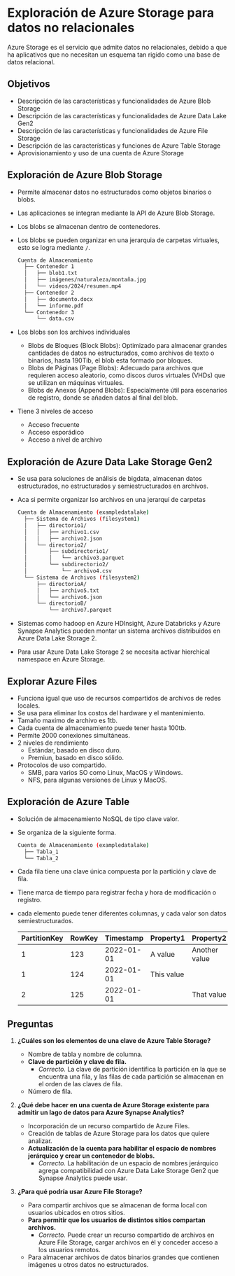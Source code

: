 # Exploración de Azure Storage para datos no relacionales

Azure Storage es el servicio que admite datos no relacionales, debido a que ha aplicativos que no necesitan un esquema tan rigido como una base de datos relacional.

## Objetivos

* Descripción de las características y funcionalidades de Azure Blob Storage
* Descripción de las características y funcionalidades de Azure Data Lake Gen2
* Descripción de las características y funcionalidades de Azure File Storage
* Descripción de las características y funciones de Azure Table Storage
* Aprovisionamiento y uso de una cuenta de Azure Storage

## Exploración de Azure Blob Storage

* Permite almacenar datos no estructurados como objetos binarios o blobs.
* Las aplicaciones se integran mediante la API de Azure Blob Storage.
* Los blobs se almacenan dentro de contenedores.
* Los blobs se pueden organizar en una jerarquia de carpetas virtuales, esto se logra mediante `/`.

  ```bash
  Cuenta de Almacenamiento
    ├── Contenedor 1
    │   ├── blob1.txt
    │   ├── imágenes/naturaleza/montaña.jpg
    │   └── videos/2024/resumen.mp4
    ├── Contenedor 2
    │   ├── documento.docx
    │   └── informe.pdf
    └── Contenedor 3
        └── data.csv
  ```

* Los blobs son los archivos individuales
  * Blobs de Bloques (Block Blobs): Optimizado para almacenar grandes cantidades de datos no estructurados, como archivos de texto o binarios, hasta 190Tib, el blob esta formado por bloques.
  * Blobs de Páginas (Page Blobs): Adecuado para archivos que requieren acceso aleatorio, como discos duros virtuales (VHDs) que se utilizan en máquinas virtuales.
  * Blobs de Anexos (Append Blobs): Especialmente útil para escenarios de registro, donde se añaden datos al final del blob.
* Tiene 3 niveles de acceso
  * Acceso frecuente
  * Acceso esporádico
  * Acceso a nivel de archivo

## Exploración de Azure Data Lake Storage Gen2

* Se usa para soluciones de análisis de bigdata, almacenan datos estructurados, no estructurados y semiestructurados en archivos.
* Aca si permite organizar lso archivos en una jerarquí de carpetas

  ```sh
  Cuenta de Almacenamiento (exampledatalake)
    ├── Sistema de Archivos (filesystem1)
    │   ├── directorio1/
    │   │   ├── archivo1.csv
    │   │   ├── archivo2.json
    │   └── directorio2/
    │       ├── subdirectorio1/
    │       │   └── archivo3.parquet
    │       └── subdirectorio2/
    │           └── archivo4.csv
    └── Sistema de Archivos (filesystem2)
        ├── directorioA/
        │   ├── archivo5.txt
        │   └── archivo6.json
        └── directorioB/
            └── archivo7.parquet
  ```

* Sistemas como hadoop en Azure HDInsight, Azure Databricks y Azure Synapse Analytics pueden montar un sistema archivos distribuidos en Azure Data Lake Storage 2.
* Para usar Azure Data Lake Storage 2 se necesita activar hierchical namespace en Azure Storage.

## Explorar Azure Files

* Funciona igual que uso de recursos compartidos de archivos de redes locales.
* Se usa para eliminar los costos del hardware y el mantenimiento.
* Tamaño maximo de archivo es 1tb.
* Cada cuenta de almacenamiento puede tener hasta 100tb.
* Permite 2000 conexiones simultáneas.
* 2 niveles de rendimiento
  * Estándar, basado en disco duro.
  * Premiun, basado en disco sólido.
* Protocolos de uso compartido.
  * SMB, para varios SO como Linux, MacOS y Windows.
  * NFS, para algunas versiones de Linux y MacOS.

## Exploración de Azure Table

* Solución de almacenamiento NoSQL de tipo clave valor.
* Se organiza de la siguiente forma.

  ```sh
  Cuenta de Almacenamiento (exampledatalake)
    ├── Tabla_1
    └── Tabla_2
  ```

* Cada fila tiene una clave única compuesta por la partición y clave de fila.
* Tiene marca de tiempo para registrar fecha y hora de modificación o registro.
* cada elemento puede tener diferentes columnas, y cada valor son datos semiestructurados.

  | PartitionKey | RowKey | Timestamp | Property1 | Property2 |
  | -- | -- | -- | -- | -- |
  | 1 | 123 | 2022-01-01 | A value | Another value |
  | 1 | 124 | 2022-01-01 | This value | |
  | 2 | 125 | 2022-01-01 | | That value |

## Preguntas

1. **¿Cuáles son los elementos de una clave de Azure Table Storage?**

   * Nombre de tabla y nombre de columna.
   * **Clave de partición y clave de fila.**
     * *Correcto.* La clave de partición identifica la partición en la que se encuentra una fila, y las filas de cada partición se almacenan en el orden de las claves de fila.
   * Número de fila.

2. **¿Qué debe hacer en una cuenta de Azure Storage existente para admitir un lago de datos para Azure Synapse Analytics?**

   * Incorporación de un recurso compartido de Azure Files.
   * Creación de tablas de Azure Storage para los datos que quiere analizar.
   * **Actualización de la cuenta para habilitar el espacio de nombres jerárquico y crear un contenedor de blobs.**
     * *Correcto.* La habilitación de un espacio de nombres jerárquico agrega compatibilidad con Azure Data Lake Storage Gen2 que Synapse Analytics puede usar.

3. **¿Para qué podría usar Azure File Storage?**

   * Para compartir archivos que se almacenan de forma local con usuarios ubicados en otros sitios.
   * **Para permitir que los usuarios de distintos sitios compartan archivos.**
     * *Correcto.* Puede crear un recurso compartido de archivos en Azure File Storage, cargar archivos en él y conceder acceso a los usuarios remotos.
   * Para almacenar archivos de datos binarios grandes que contienen imágenes u otros datos no estructurados.

